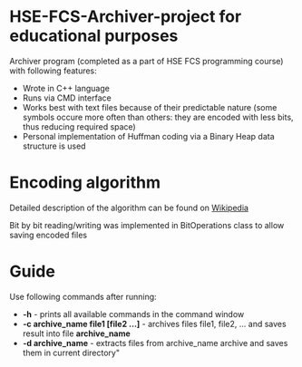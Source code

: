 # HSE-FCS-Archiver-project for educational purposes
Archiver program (completed as a part of HSE FCS programming course) with following features:

- Wrote in C++ language
- Runs via CMD interface
- Works best with text files because of their predictable nature (some symbols occure more often than others: they are encoded with less bits, thus reducing required space)
- Personal implementation of Huffman coding via a Binary Heap data structure is used

# Encoding algorithm
Detailed description of the algorithm can be found on [Wikipedia](https://en.wikipedia.org/wiki/Huffman_coding)

Bit by bit reading/writing was implemented in BitOperations class to allow saving encoded files

# Guide
Use following commands after running: 

- **-h** - prints all available commands in the command window
- **-c archive_name file1 [file2 ...]** - archives files file1, file2, ... and saves result into file **archive_name**
- **-d archive_name** - extracts files from archive_name archive and saves them in current directory"
